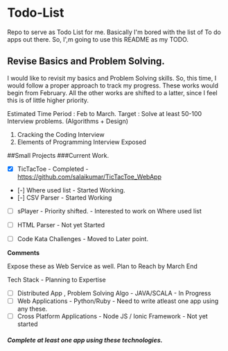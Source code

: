 # Todo-List
Repo to serve as Todo List for me.
Basically I'm bored with the list of To do apps out there. So, I',m going to use this README as my TODO.

## Revise Basics and Problem Solving.
I would like to revisit my basics and Problem Solving skills. So, this time, I would follow a proper approach to track my progress. These works would begin from February. All the other works are shifted to a latter, since I feel this is of little higher priority.

Estimated Time Period : Feb to March.
Target : Solve at least 50-100 Interview problems. (Algorithms + Design)
1. Cracking the Coding Interview 
2. Elements of Programming Interview Exposed 



##Small Projects
###Current Work.
 - [X] TicTacToe            - Completed - <https://github.com/salaikumar/TicTacToe_WebApp>
 - [-] Where used list      - Started Working. 
 - [-] CSV Parser           - Started Working
 - [ ] sPlayer              - Priority shifted. - Interested to work on Where used list
 - [ ] HTML Parser          - Not yet Started
 - [ ] Code Kata Challenges - Moved to Later point.
 

<b>Comments</b>

Expose these as Web Service as well. 
Plan to Reach by March End

Tech Stack - Planning to Expertise
- [ ] Distributed App , Problem Solving Algo - JAVA/SCALA                 - In Progress
- [ ] Web Applications                       - Python/Ruby                - Need to write atleast one app using any these.
- [ ] Cross Platform Applications            - Node JS / Ionic Framework  - Not yet started

##### Complete at least one app using these technologies.
